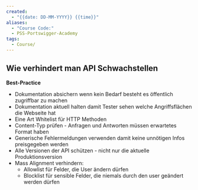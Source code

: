 ```yaml
---
created:
  - "{{date: DD-MM-YYYY}} {{time}}"
aliases:
  - "Course Code:"
  - PSS-Portswigger-Academy
tags:
  - Course/
---
```

## Wie verhindert man API Schwachstellen

**Best-Practice**
- Dokumentation absichern wenn kein Bedarf besteht es öffentlich zugriffbar zu machen
- Dokumentation aktuell halten damit Tester sehen welche Angriffsflächen die Webseite hat
- Eine Art Whitelist für HTTP Methoden
- Content-Typ prüfen - Anfragen und Antworten müssen erwartetes Format haben
- Generische Fehlermeldungen verwenden damit keine unnötigen Infos preisgegeben werden
- Alle Versionen der API schützen - nicht nur die aktuelle Produktionsversion
- Mass Alignment verhindern:
	- Allowlist für Felder, die User ändern dürfen
	- Blocklist für sensible Felder, die niemals durch den user geändert werden dürfen

